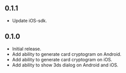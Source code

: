 ## 0.1.1
* Update iOS-sdk.

## 0.1.0

* Initial release.
* Add ability to generate card cryptogram on Android.
* Add ability to generate card cryptogram on iOS.
* Add ability to show 3ds dialog on Android and iOS.

